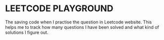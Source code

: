 # LEETCODE PLAYGROUND

The saving code when I practise the question in Leetcode website. This helps me to track how many questions I have been solved and what kind of solutions I figure out.
